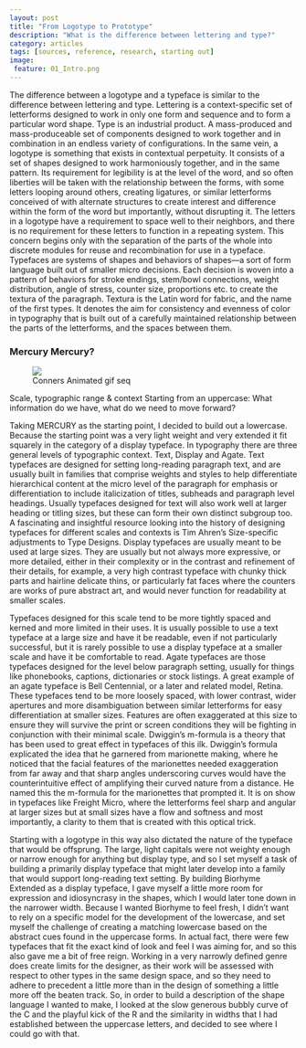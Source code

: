 ```yaml
---
layout: post
title: "From Logotype to Prototype"
description: "What is the difference between lettering and type?"
category: articles
tags: [sources, reference, research, starting out]
image: 
 feature: 01_Intro.png
---
```


The difference between a logotype and a typeface is similar to the difference between lettering and type. Lettering is a context-specific set of letterforms designed to work in only one form and sequence and to form a particular word shape. Type is an industrial product. A mass-produced and mass-produceable set of components designed to work together and in combination in an endless variety of configurations. In the same vein, a logotype is something that exists in contextual perpetuity. It consists of a set of shapes designed to work harmoniously together, and in the same pattern. Its requirement for legibility is at the level of the word, and so often liberties will be taken with the relationship between the forms, with some letters looping around others, creating ligatures, or similar letterforms conceived of with alternate structures to create interest and difference within the form of the word but importantly, without disrupting it. The letters in a logotype have a requirement to space well to their neighbors, and there is no requirement for these letters to function in a repeating system. This concern begins only with the separation of the parts of the whole into discrete modules for reuse and recombination for use in a typeface. Typefaces are systems of shapes and behaviors of shapes—a sort of form language built out of smaller micro decisions. Each decision is woven into a pattern of behaviors for stroke endings, stem/bowl connections, weight distribution, angle of stress, counter size, proportions etc. to create the textura of the paragraph. Textura is the Latin word for fabric, and the name of the first types. It denotes the aim for consistency and evenness of color in typography that is built out of a carefully maintained relationship between the parts of the letterforms, and the spaces between them. 

### Mercury Mercury?

<figure>
	<img src=Illustrations_Conners R_01 copy 2.png)>
	<figcaption>Conners Animated gif seq</figcaption>
</figure>

Scale, typographic range & context
Starting from an uppercase: What information do we have, what do we need to move forward?
 
Taking MERCURY as the starting point, I decided to build out a lowercase. Because the starting point was a very light weight and very extended it fit squarely in the category of a display typeface. In typography there are three general levels of typographic context. Text, Display and Agate. Text typefaces are designed for setting long-reading paragraph text, and are usually built in families that comprise weights and styles to help differentiate hierarchical content at the micro level of the paragraph for emphasis or differentiation to include italicization of titles, subheads and paragraph level headings. Usually typefaces designed for text will also work well at larger heading or titling sizes, but these can form their own distinct subgroup too. A fascinating and insightful resource looking into the history of designing typefaces for different scales and contexts is Tim Ahren’s Size-specific adjustments to Type Designs. Display typefaces are usually meant to be used at large sizes. They are usually but not always more expressive, or more detailed, either in their complexity or in the contrast and refinement of their details, for example, a very high contrast typeface with chunky thick parts and hairline delicate thins, or particularly fat faces where the counters are works of pure abstract art, and would never function for readability at smaller scales.
 
Typefaces designed for this scale tend to be more tightly spaced and kerned and more limited in their uses. It is usually possible to use a text typeface at a large size and have it be readable, even if not particularly successful, but it is rarely possible to use a display typeface at a smaller scale and have it be comfortable to read. Agate typefaces are those typefaces designed for the level below paragraph setting, usually for things like phonebooks, captions, dictionaries or stock listings. A great example of an agate typeface is Bell Centennial, or a later and related model, Retina. These typefaces tend to be more loosely spaced, with lower contrast, wider apertures and more disambiguation between similar letterforms for easy differentiation at smaller sizes. Features are often exaggerated at this size to ensure they will survive the print or screen conditions they will be fighting in conjunction with their minimal scale. Dwiggin’s m-formula is a theory that has been used to great effect in typefaces of this ilk. Dwiggin’s formula explicated the idea that he garnered from marionette making, where he noticed that the facial features of the marionettes needed exaggeration from far away and that sharp angles underscoring curves would have the counterintuitive effect of amplifying their curved nature from a distance. He named this the m-formula for the marionettes that prompted it. It is on show in typefaces like Freight Micro, where the letterforms feel sharp and angular at larger sizes but at small sizes have a flow and softness and most importantly, a clarity to them that is created with this optical trick.
 
Starting with a logotype in this way also dictated the nature of the typeface that would be offsprung. The large, light capitals were not weighty enough or narrow enough for anything but display type, and so I set myself a task of building a primarily display typeface that might later develop into a family that would support long-reading text setting. By building Biorhyme Extended as a display typeface, I gave myself a little more room for expression and idiosyncrasy in the shapes, which I would later tone down in the narrower width. Because I wanted Biorhyme to feel fresh, I didn’t want to rely on a specific model for the development of the lowercase, and set myself the challenge of creating a matching lowercase based on the abstract cues found in the uppercase forms. In actual fact, there were few typefaces that fit the exact kind of look and feel I was aiming for, and so this also gave me a bit of free reign. Working in a very narrowly defined genre does create limits for the designer, as their work will be assessed with respect to other types in the same design space, and so they need to adhere to precedent a little more than in the design of something a little more off the beaten track. So, in order to build a description of the shape language I wanted to make, I looked at the slow generous bubbly curve of the C and the playful kick of the R and the similarity in widths that I had established between the uppercase letters, and decided to see where I could go with that.
